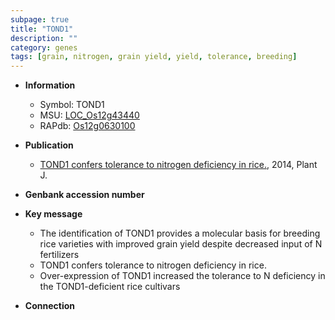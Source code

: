 ```yaml
---
subpage: true
title: "TOND1"
description: ""
category: genes
tags: [grain, nitrogen, grain yield, yield, tolerance, breeding]
---
```


* **Information**  
    + Symbol: TOND1  
    + MSU: [LOC_Os12g43440](http://rice.plantbiology.msu.edu/cgi-bin/ORF_infopage.cgi?orf=LOC_Os12g43440)  
    + RAPdb: [Os12g0630100](http://rapdb.dna.affrc.go.jp/viewer/gbrowse_details/irgsp1?name=Os12g0630100)  

* **Publication**  
    + [TOND1 confers tolerance to nitrogen deficiency in rice.](http://www.ncbi.nlm.nih.gov/pubmed?term=TOND1+confers+tolerance+to+nitrogen+deficiency+in+rice.%5BTitle%5D), 2014, Plant J.

* **Genbank accession number**  

* **Key message**  
    + The identification of TOND1 provides a molecular basis for breeding rice varieties with improved grain yield despite decreased input of N fertilizers
    + TOND1 confers tolerance to nitrogen deficiency in rice.
    + Over-expression of TOND1 increased the tolerance to N deficiency in the TOND1-deficient rice cultivars

* **Connection**  



